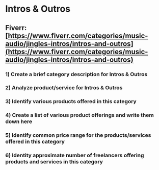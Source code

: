 # Intros & Outros
## Fiverr: [https://www.fiverr.com/categories/music-audio/jingles-intros/intros-and-outros](https://www.fiverr.com/categories/music-audio/jingles-intros/intros-and-outros)
### 1) Create a brief category description for Intros & Outros
### 2) Analyze product/service for Intros & Outros
### 3) Identify various products offered in this category
### 4) Create a list of various product offerings and write them down here
### 5) Identify common price range for the products/services offered in this category
### 6) Identity approximate number of freelancers offering products and services in this category
